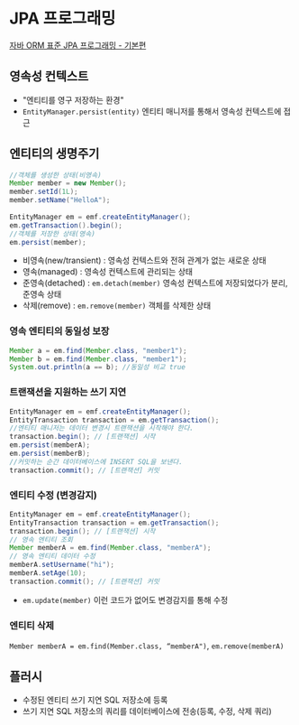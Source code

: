 # JPA 프로그래밍

[자바 ORM 표준 JPA 프로그래밍 - 기본편](https://www.inflearn.com/course/ORM-JPA-Basic/dashboard)

## 영속성 컨텍스트
* "엔티티를 영구 저장하는 환경"
* `EntityManager.persist(entity)` 엔티티 매니저를 통해서 영속성 컨텍스트에 접근

## 엔티티의 생명주기
```java
//객체를 생성한 상태(비영속)
Member member = new Member();
member.setId(1L);
member.setName("HelloA");
            
EntityManager em = emf.createEntityManager();
em.getTransaction().begin();
//객체를 저장한 상태(영속)        
em.persist(member);
```

* 비영속(new/transient) : 영속성 컨텍스트와 전혀 관계가 없는 새로운 상태
* 영속(managed) : 영속성 컨텍스트에 관리되는 상태
* 준영속(detached) : `em.detach(member)` 영속성 컨텍스트에 저장되었다가 분리, 준영속 상태
* 삭제(remove) : `em.remove(member)` 객체를 삭제한 상태

### 영속 엔티티의 동일성 보장
```java
Member a = em.find(Member.class, "member1"); 
Member b = em.find(Member.class, "member1");
System.out.println(a == b); //동일성 비교 true
```
### 트랜잭션을 지원하는 쓰기 지연
```java
EntityManager em = emf.createEntityManager();
EntityTransaction transaction = em.getTransaction();
//엔티티 매니저는 데이터 변경시 트랜잭션을 시작해야 한다.
transaction.begin(); // [트랜잭션] 시작
em.persist(memberA);
em.persist(memberB);
//커밋하는 순간 데이터베이스에 INSERT SQL을 보낸다.
transaction.commit(); // [트랜잭션] 커밋
```
### 엔티티 수정 (변경감지)
```java
EntityManager em = emf.createEntityManager();
EntityTransaction transaction = em.getTransaction();
transaction.begin(); // [트랜잭션] 시작
// 영속 엔티티 조회
Member memberA = em.find(Member.class, "memberA");
// 영속 엔티티 데이터 수정
memberA.setUsername("hi");
memberA.setAge(10);
transaction.commit(); // [트랜잭션] 커밋
```
* `em.update(member)` 이런 코드가 없어도 변경감지를 통해 수정

### 엔티티 삭제
`Member memberA = em.find(Member.class, “memberA")`, `em.remove(memberA)`

## 플러시
* 수정된 엔티티 쓰기 지연 SQL 저장소에 등록
* 쓰기 지연 SQL 저장소의 쿼리를 데이터베이스에 전송(등록, 수정, 삭제 쿼리)
### 

